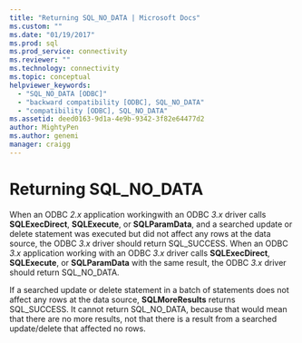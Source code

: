 ```yaml
---
title: "Returning SQL_NO_DATA | Microsoft Docs"
ms.custom: ""
ms.date: "01/19/2017"
ms.prod: sql
ms.prod_service: connectivity
ms.reviewer: ""
ms.technology: connectivity
ms.topic: conceptual
helpviewer_keywords: 
  - "SQL_NO_DATA [ODBC]"
  - "backward compatibility [ODBC], SQL_NO_DATA"
  - "compatibility [ODBC], SQL_NO_DATA"
ms.assetid: deed0163-9d1a-4e9b-9342-3f82e64477d2
author: MightyPen
ms.author: genemi
manager: craigg
---
```

# Returning SQL_NO_DATA
When an ODBC *2.x* application workingwith an ODBC *3.x* driver calls **SQLExecDirect**, **SQLExecute**, or **SQLParamData**, and a searched update or delete statement was executed but did not affect any rows at the data source, the ODBC *3.x* driver should return SQL_SUCCESS. When an ODBC *3.x* application working with an ODBC *3.x* driver calls **SQLExecDirect**, **SQLExecute**, or **SQLParamData** with the same result, the ODBC *3.x* driver should return SQL_NO_DATA.  
  
 If a searched update or delete statement in a batch of statements does not affect any rows at the data source, **SQLMoreResults** returns SQL_SUCCESS. It cannot return SQL_NO_DATA, because that would mean that there are no more results, not that there is a result from a searched update/delete that affected no rows.
